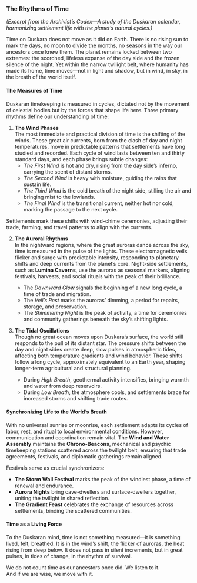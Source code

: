 ### **The Rhythms of Time**  
*(Excerpt from the Archivist’s Codex—A study of the Duskaran calendar, harmonizing settlement life with the planet’s natural cycles.)*  

Time on Duskara does not move as it did on Earth. There is no rising sun to mark the days, no moon to divide the months, no seasons in the way our ancestors once knew them. The planet remains locked between two extremes: the scorched, lifeless expanse of the day side and the frozen silence of the night. Yet within the narrow twilight belt, where humanity has made its home, time moves—not in light and shadow, but in wind, in sky, in the breath of the world itself.  

#### **The Measures of Time**  
Duskaran timekeeping is measured in cycles, dictated not by the movement of celestial bodies but by the forces that shape life here. Three primary rhythms define our understanding of time:  

1. **The Wind Phases**  
   The most immediate and practical division of time is the shifting of the winds. These great air currents, born from the clash of day and night temperatures, move in predictable patterns that settlements have long studied and recorded. Each cycle of wind lasts between ten and thirty standard days, and each phase brings subtle changes:  
   - *The First Wind* is hot and dry, rising from the day side’s inferno, carrying the scent of distant storms.  
   - *The Second Wind* is heavy with moisture, guiding the rains that sustain life.  
   - *The Third Wind* is the cold breath of the night side, stilling the air and bringing mist to the lowlands.  
   - *The Final Wind* is the transitional current, neither hot nor cold, marking the passage to the next cycle.  

Settlements mark these shifts with wind-chime ceremonies, adjusting their trade, farming, and travel patterns to align with the currents.  

2. **The Auroral Rhythms**  
   In the nightward regions, where the great auroras dance across the sky, time is measured in the pulse of the lights. These electromagnetic veils flicker and surge with predictable intensity, responding to planetary shifts and deep currents from the planet’s core. Night-side settlements, such as **Lumina Caverns**, use the auroras as seasonal markers, aligning festivals, harvests, and social rituals with the peak of their brilliance.  

   - The *Dawnward Glow* signals the beginning of a new long cycle, a time of trade and migration.  
   - The *Veil’s Rest* marks the auroras’ dimming, a period for repairs, storage, and preservation.  
   - The *Shimmering Night* is the peak of activity, a time for ceremonies and community gatherings beneath the sky’s shifting lights.  

3. **The Tidal Oscillations**  
   Though no great ocean moves upon Duskara’s surface, the world still responds to the pull of its distant star. The pressure shifts between the day and night sides create deep, slow pulses in atmospheric tides, affecting both temperature gradients and wind behavior. These shifts follow a long cycle, approximately equivalent to an Earth year, shaping longer-term agricultural and structural planning.  

   - During *High Breath*, geothermal activity intensifies, bringing warmth and water from deep reservoirs.  
   - During *Low Breath*, the atmosphere cools, and settlements brace for increased storms and shifting trade routes.  

#### **Synchronizing Life to the World’s Breath**  
With no universal sunrise or moonrise, each settlement adapts its cycles of labor, rest, and ritual to local environmental conditions. However, communication and coordination remain vital. The **Wind and Water Assembly** maintains the **Chrono-Beacons**, mechanical and psychic timekeeping stations scattered across the twilight belt, ensuring that trade agreements, festivals, and diplomatic gatherings remain aligned.  

Festivals serve as crucial synchronizers:  
- **The Storm Wall Festival** marks the peak of the windiest phase, a time of renewal and endurance.  
- **Aurora Nights** bring cave-dwellers and surface-dwellers together, uniting the twilight in shared reflection.  
- **The Gradient Feast** celebrates the exchange of resources across settlements, binding the scattered communities.  

#### **Time as a Living Force**  
To the Duskaran mind, time is not something measured—it is something lived, felt, breathed. It is in the wind’s shift, the flicker of auroras, the heat rising from deep below. It does not pass in silent increments, but in great pulses, in tides of change, in the rhythm of survival.  

We do not count time as our ancestors once did. We listen to it.  
And if we are wise, we move with it.

